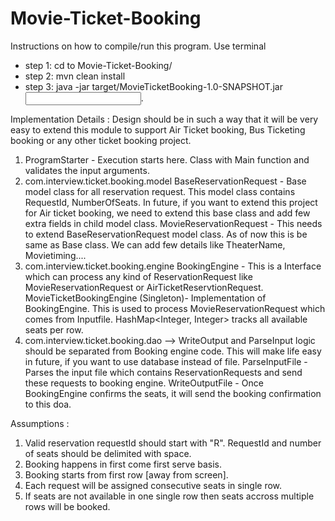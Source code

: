 # Movie-Ticket-Booking

Instructions on how to compile/run this program.
Use terminal 
   * step 1: cd to Movie-Ticket-Booking/
   * step 2: mvn clean install
   * step 3: java -jar target/MovieTicketBooking-1.0-SNAPSHOT.jar <input file path>.

Implementation Details : Design should be in such a way that it will be very easy to extend this module to support Air Ticket booking, Bus Ticketing booking or any other ticket booking project.
1) ProgramStarter - Execution starts here. Class with Main function and validates the input arguments.
2) com.interview.ticket.booking.model
    BaseReservationRequest - Base model class for all reservation request. This model class contains RequestId, NumberOfSeats. In future, if you want to extend this project for Air ticket booking, we need to extend this base class and add few extra fields in child model class.
    MovieReservationRequest - This needs to extend BaseReservationRequest model class. As of now this is be same as Base class. We can add few details like TheaterName, Movietiming....
3) com.interview.ticket.booking.engine
    BookingEngine - This is a Interface which can process any kind of ReservationRequest like MovieReservationRequest or AirTicketReservtionRequest.
    MovieTicketBookingEngine (Singleton)- Implementation of BookingEngine. This is used to process MovieReservationRequest which comes from Inputfile.
                                HashMap<Integer, Integer> tracks all available seats per row.
4) com.interview.ticket.booking.dao --> WriteOutput and ParseInput logic should be separated from Booking engine code. This will make life easy in future, if you want to use database instead of file.
    ParseInputFile - Parses the input file which contains ReservationRequests and send these requests to booking engine.
    WriteOutputFile - Once BookingEngine confirms the seats, it will send the booking confirmation to this doa.




Assumptions :
1) Valid reservation requestId should start with "R". RequestId and number of seats should be delimited with space.
2) Booking happens in first come first serve basis.
3) Booking starts from first row [away from screen].
4) Each request will be assigned consecutive seats in single row.
5) If seats are not available in one single row then seats accross multiple rows will be booked.
  
